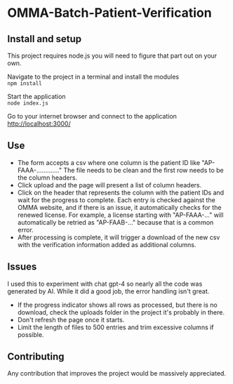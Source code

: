 # OMMA-Batch-Patient-Verification

## Install and setup

This project requires node.js you will need to figure that part out on your own.

Navigate to the project in a terminal and install the modules  
`npm install`  

Start the application  
`node index.js`  

Go to your internet browser and connect to the application
[http://localhost:3000/](http://localhost:3000/)

## Use

* The form accepts a csv where one column is the patient ID like "AP-FAAA-............." The file needs to be clean and the first row needs to be the column headers.  
* Click upload and the page will present a list of column headers.  
* Click on the header that represents the column with the patient IDs and wait for the progress to complete. Each entry is checked against the OMMA website, and if there is an issue, it automatically checks for the renewed license. For example, a license starting with "AP-FAAA-..." will automatically be retried as "AP-FAAB-..." because that is a common error.  
* After processing is complete, it will trigger a download of the new csv with the verification information added as additional columns.  

## Issues

I used this to experiment with chat gpt-4 so nearly all the code was generated by AI. While it did a good job, the error handling isn't great.  
* If the progress indicator shows all rows as processed, but there is no download, check the uploads folder in the project it's probably in there.  
* Don't refresh the page once it starts.  
* Limit the length of files to 500 entries and trim excessive columns if possible.  

## Contributing  

Any contribution that improves the project would be massively appreciated. 
